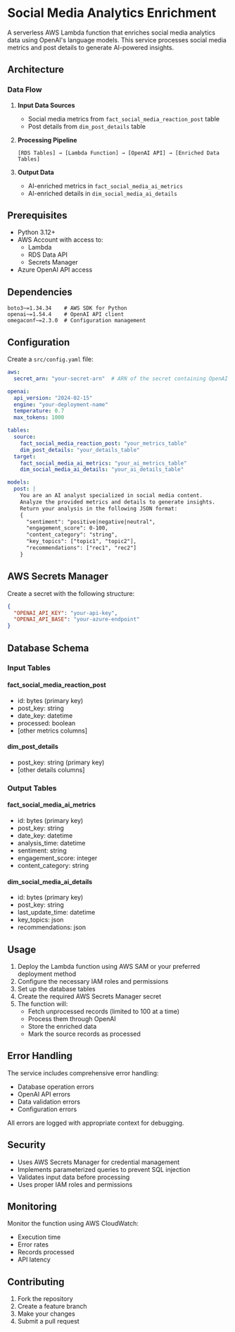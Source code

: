 # Social Media Analytics Enrichment

A serverless AWS Lambda function that enriches social media analytics data using OpenAI's language models. This service processes social media metrics and post details to generate AI-powered insights.

## Architecture

### Data Flow
1. **Input Data Sources**
   - Social media metrics from `fact_social_media_reaction_post` table
   - Post details from `dim_post_details` table

2. **Processing Pipeline**
   ```
   [RDS Tables] → [Lambda Function] → [OpenAI API] → [Enriched Data Tables]
   ```

3. **Output Data**
   - AI-enriched metrics in `fact_social_media_ai_metrics`
   - AI-enriched details in `dim_social_media_ai_details`

## Prerequisites

- Python 3.12+
- AWS Account with access to:
  - Lambda
  - RDS Data API
  - Secrets Manager
- Azure OpenAI API access

## Dependencies

```
boto3~=1.34.34    # AWS SDK for Python
openai~=1.54.4    # OpenAI API client
omegaconf~=2.3.0  # Configuration management
```

## Configuration

Create a `src/config.yaml` file:

```yaml
aws:
  secret_arn: "your-secret-arn"  # ARN of the secret containing OpenAI credentials

openai:
  api_version: "2024-02-15"
  engine: "your-deployment-name"
  temperature: 0.7
  max_tokens: 1000

tables:
  source:
    fact_social_media_reaction_post: "your_metrics_table"
    dim_post_details: "your_details_table"
  target:
    fact_social_media_ai_metrics: "your_ai_metrics_table"
    dim_social_media_ai_details: "your_ai_details_table"

models:
  post: |
    You are an AI analyst specialized in social media content.
    Analyze the provided metrics and details to generate insights.
    Return your analysis in the following JSON format:
    {
      "sentiment": "positive|negative|neutral",
      "engagement_score": 0-100,
      "content_category": "string",
      "key_topics": ["topic1", "topic2"],
      "recommendations": ["rec1", "rec2"]
    }
```

## AWS Secrets Manager

Create a secret with the following structure:
```json
{
  "OPENAI_API_KEY": "your-api-key",
  "OPENAI_API_BASE": "your-azure-endpoint"
}
```

## Database Schema

### Input Tables

#### fact_social_media_reaction_post
- id: bytes (primary key)
- post_key: string
- date_key: datetime
- processed: boolean
- [other metrics columns]

#### dim_post_details
- post_key: string (primary key)
- [other details columns]

### Output Tables

#### fact_social_media_ai_metrics
- id: bytes (primary key)
- post_key: string
- date_key: datetime
- analysis_time: datetime
- sentiment: string
- engagement_score: integer
- content_category: string

#### dim_social_media_ai_details
- id: bytes (primary key)
- post_key: string
- last_update_time: datetime
- key_topics: json
- recommendations: json

## Usage

1. Deploy the Lambda function using AWS SAM or your preferred deployment method
2. Configure the necessary IAM roles and permissions
3. Set up the database tables
4. Create the required AWS Secrets Manager secret
5. The function will:
   - Fetch unprocessed records (limited to 100 at a time)
   - Process them through OpenAI
   - Store the enriched data
   - Mark the source records as processed

## Error Handling

The service includes comprehensive error handling:
- Database operation errors
- OpenAI API errors
- Data validation errors
- Configuration errors

All errors are logged with appropriate context for debugging.

## Security

- Uses AWS Secrets Manager for credential management
- Implements parameterized queries to prevent SQL injection
- Validates input data before processing
- Uses proper IAM roles and permissions

## Monitoring

Monitor the function using AWS CloudWatch:
- Execution time
- Error rates
- Records processed
- API latency

## Contributing

1. Fork the repository
2. Create a feature branch
3. Make your changes
4. Submit a pull request
